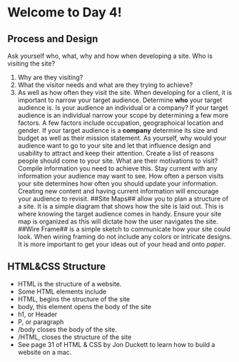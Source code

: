 # Welcome to Day 4!

## Process and Design
Ask yourself who, what, why and how when developing a site. 
Who is visiting the site?
1. Why are they visiting?
1. What the visitor needs and what are they trying to achieve?
1. As well as how often they visit the site.
When developing for a client, it is important to narrow your target audience. Determine **who** your target audience is. Is your audience an individual or a company? If your target audience is an individual narrow your scope by determining a few more factors.  A few factors include occupation, geographoical location and gender. 
If your target audience is a **company** determine its size and budget as well as their mission statement.
As yourself, why would your audience want to go to your site and let that influence design and usability to attract and keep their attention.
Create a list of reasons people should come to your site. What are their motivations to visit? Compile information you need to achieve this. Stay current with any information your audience may want to see. 
How often a person visits your site determines how often you should update your information. Creating new content and having current information will encourage your audience to revisit. 
##Site Maps## allow you to plan a structure of a site. It is a simple diagram that shows how the site is laid out. This is where knowing the target audience comes in handy. Ensure your site map is organized as this will dictate how the user navigates the site. 
##Wire Frame## is a simple sketch to communicate how your site could look. When wiring framing do not include any colors or intricate designs. It is more important to get your ideas out of your head and onto *paper*.  

## HTML&CSS Structure
* HTML is the structure of a website. 
* Some HTML elements include
* HTML, begins the structure of the site
* body, this element opens the body of the site
* h1, or Header
* P, or paragraph
* /body closes the body of the site.
* /HTML, closes the structure of the site
* See page 31 of HTML & CSS by Jon Duckett to learn how to build a website on a mac.


 
 
 
 
 
 
 
 
 



